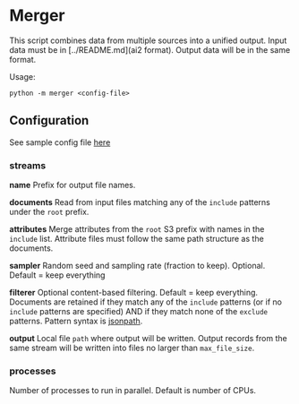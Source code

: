 # Merger

This script combines data from multiple sources into a unified output. Input data must be in [../README.md](ai2 format). 
Output data will be in the same format. 

Usage:
```shell
python -m merger <config-file>
```


## Configuration
See sample config file [here](config/sample.json)

### streams

**name**
Prefix for output file names.

**documents**
Read from input files matching any of the `include` patterns under the `root` prefix.

**attributes**
Merge attributes from the `root` S3 prefix with names in the `include` list. 
Attribute files must follow the same path structure as the documents.

**sampler**
Random seed and sampling rate (fraction to keep). Optional. Default = keep everything

**filterer**
Optional content-based filtering. Default = keep everything. Documents are retained if they match any of the `include` patterns 
(or if no `include` patterns are specified) AND if they match none of the `exclude` patterns. Pattern syntax is [jsonpath](https://support.smartbear.com/alertsite/docs/monitors/api/endpoint/jsonpath.html#filters).

**output**
Local file `path` where output will be written. Output records from the same stream 
will be written into files no larger than `max_file_size`.

### processes
Number of processes to run in parallel. Default is number of CPUs.


